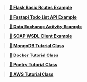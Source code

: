 > **[📁 Flask Basic Routes Example](1_Flask_Basic_Routes_Example/)**

> **[📁 Fastapi Todo List API Example](2_Fastapi_Todo_List_API_Example/)**

> **[📁 Data Exchange Activity Example](3_Data_Exchange_Activity_Example/)**

> **[📁 SOAP WSDL Client Example](4_SOAP_WSDL_Client_Example/)**

> **[📁 MongoDB Tutorial Class](5_MongoDB_Tutorial_Class/)**

> **[📁 Docker Tutorial Class](6_Docker_Tutorial_Class/)**

> **[📁 Poetry Tutorial Class](7_Poetry_Tutorial_Class/)**

> **[📁 AWS Tutorial Class](8_AWS_Tutorial_Class/)**